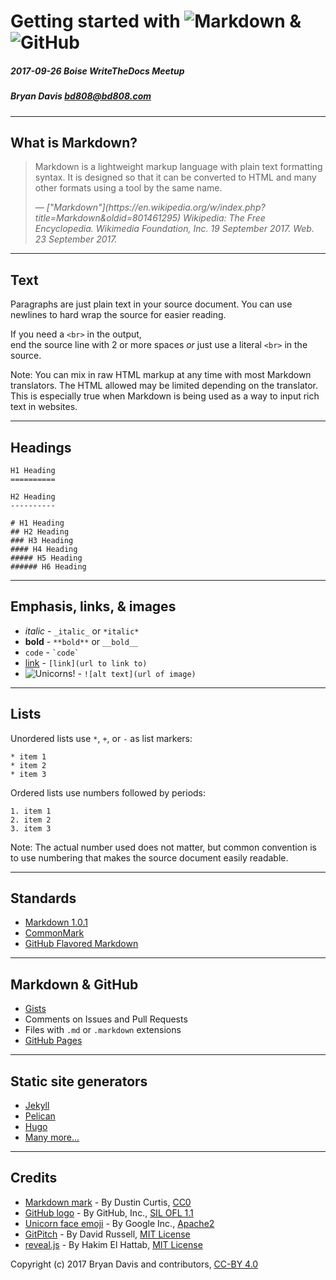 # Getting started with ![Markdown](https://upload.wikimedia.org/wikipedia/commons/thumb/4/48/Markdown-mark.svg/100px-Markdown-mark.svg.png) & ![GitHub](https://upload.wikimedia.org/wikipedia/commons/thumb/9/91/Octicons-mark-github.svg/100px-Octicons-mark-github.svg.png)
##### 2017-09-26 Boise WriteTheDocs Meetup
##### Bryan Davis <bd808@bd808.com>

---

What is Markdown?
-----------------

> Markdown is a lightweight markup language with plain text formatting syntax.
> It is designed so that it can be converted to HTML and many other formats
> using a tool by the same name.
> <footer> — <cite>
> ["Markdown"](https://en.wikipedia.org/w/index.php?title=Markdown&oldid=801461295) Wikipedia: The Free Encyclopedia.
> Wikimedia Foundation, Inc. 19 September 2017. Web.
> 23 September 2017.</cite></footer>

---

Text
----

Paragraphs are just plain text in your source document.
You can use newlines to hard wrap the source for easier reading.

If you need a `<br>` in the output,  
end the source line with 2 or more spaces
*or* just use a literal `<br>` in the source.

Note:
You can mix in raw HTML markup at any time with most Markdown translators. The
HTML allowed may be limited depending on the translator. This is especially
true when Markdown is being used as a way to input rich text in websites.

---

Headings
------

```
H1 Heading
==========

H2 Heading
----------

# H1 Heading
## H2 Heading
### H3 Heading
#### H4 Heading
##### H5 Heading
###### H6 Heading
```

---

Emphasis, links, & images
-------------------------

* _italic_ - `_italic_` or `*italic*`
* **bold** - `**bold**` or `__bold__`
* `code` - `` `code` ``
* [link](https://example.com/) - `[link]​(url to link to)`
* ![Unicorns!](https://upload.wikimedia.org/wikipedia/commons/thumb/5/55/Emoji_u1f984.svg/32px-Emoji_u1f984.svg.png) - `![alt text](url of image)`

---

Lists
-----

Unordered lists use `*`, `+`, or `-` as list markers:
```
* item 1
* item 2
* item 3
```

Ordered lists use numbers followed by periods:
```
1. item 1
2. item 2
3. item 3
```

Note:
The actual number used does not matter, but common convention is to use
numbering that makes the source document easily readable.

---

Standards
---------

* [Markdown 1.0.1](https://daringfireball.net/projects/markdown/)
* [CommonMark](http://commonmark.org/)
* [GitHub Flavored Markdown](https://guides.github.com/features/mastering-markdown/#GitHub-flavored-markdown)

---

Markdown & GitHub
-----------------

* [Gists](https://gist.github.com/)
* Comments on Issues and Pull Requests
* Files with `.md` or `.markdown` extensions
* [GitHub Pages](https://pages.github.com/)

---

Static site generators
----------------------

* [Jekyll](https://github.com/jekyll/jekyll)
* [Pelican](http://docs.getpelican.com/en/stable/)
* [Hugo](http://gohugo.io/)
* [Many more...](https://www.staticgen.com/)

---


Credits
-------

* [Markdown mark](https://github.com/dcurtis/markdown-mark) - By Dustin Curtis,
  [CC0](https://github.com/dcurtis/markdown-mark/blob/f2e4b0b14b2ebb0465d88e8a26c9d65de89190a3/LICENSE)
* [GitHub logo](https://github.com/primer/octicons) - By GitHub, Inc.,
  [SIL OFL 1.1](http://scripts.sil.org/OFL)
* [Unicorn face emoji](https://github.com/googlei18n/noto-emoji/blob/f2a4f72/svg/emoji_u1f984.svg) - By Google Inc.,
  [Apache2](https://github.com/googlei18n/noto-emoji/blob/f7abf9645ce10d923fb5e8bccf62e0ffae47b999/LICENSE)
* [GitPitch](https://gitpitch.com/) - By David Russell,
  [MIT License](https://github.com/gitpitch/gitpitch/blob/7c4efa5ab0fa5808d81000d3f167a811586b2685/LICENSE.txt)
* [reveal.js](https://github.com/hakimel/reveal.js/) - By Hakim El Hattab,
  [MIT License](https://github.com/hakimel/reveal.js/blob/e8164c13923b65c60cca122aeab6e61cb5377e80/LICENSE)

Copyright (c) 2017 Bryan Davis and contributors,
[CC-BY 4.0](https://creativecommons.org/licenses/by/4.0/)
